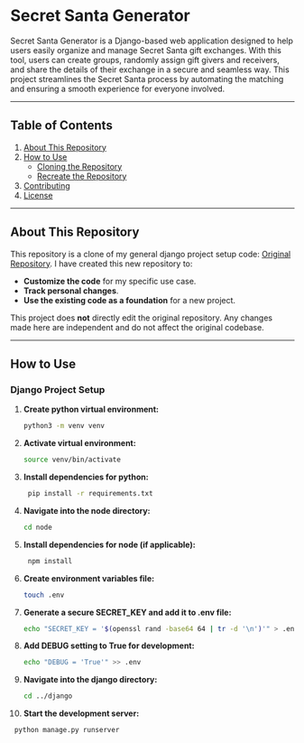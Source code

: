 # Secret Santa Generator

Secret Santa Generator is a Django-based web application designed to help users easily organize and manage Secret Santa gift exchanges. With this tool, users can create groups, randomly assign gift givers and receivers, and share the details of their exchange in a secure and seamless way. This project streamlines the Secret Santa process by automating the matching and ensuring a smooth experience for everyone involved.

---

## Table of Contents

1. [About This Repository](#about-this-repository)
2. [How to Use](#how-to-use)
    - [Cloning the Repository](#cloning-the-repository)
    - [Recreate the Repository](#recreate-the-repository)
3. [Contributing](#contributing)
4. [License](#license)

---

## About This Repository

This repository is a clone of my general django project setup code: [Original Repository](https://github.com/josuehernandezz/general_django_project.git). I have created this new repository to:

- **Customize the code** for my specific use case.
- **Track personal changes**.
- **Use the existing code as a foundation** for a new project.

This project does **not** directly edit the original repository. Any changes made here are independent and do not affect the original codebase.

---

## How to Use

### Django Project Setup

1. **Create python virtual environment:**

    ```bash
    python3 -m venv venv

2. **Activate virtual environment:**

    ```bash
    source venv/bin/activate

3. **Install dependencies for python:**

   ```bash
    pip install -r requirements.txt

4. **Navigate into the node directory:**

   ```bash
   cd node

5. **Install dependencies for node (if applicable):**

   ```bash
    npm install

6. **Create environment variables file:**

    ```bash
    touch .env

7. **Generate a secure SECRET_KEY and add it to .env file:**

    ```bash
    echo "SECRET_KEY = '$(openssl rand -base64 64 | tr -d '\n')'" > .env

8. **Add DEBUG setting to True for development:**

    ```bash
    echo "DEBUG = 'True'" >> .env

9. **Navigate into the django directory:**

    ```bash
   cd ../django

10. **Start the development server:**

   ```bash
    python manage.py runserver
